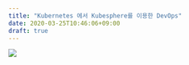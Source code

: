 ```yaml
---
title: "Kubernetes 에서 Kubesphere를 이용한 DevOps"
date: 2020-03-25T10:46:06+09:00
draft: true
---
```


![](/img/kubesphere/logo.png)